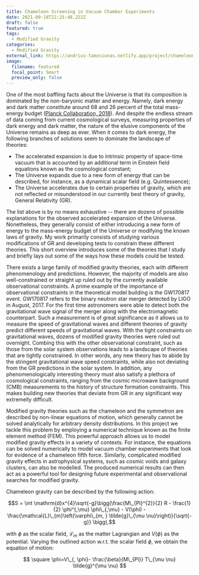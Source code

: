 ```yaml
---
title: Chameleon Screening in Vacuum Chamber Experiments
date: 2021-09-18T22:25:48.222Z
draft: false
featured: true
tags:
  - Modified Gravity
categories:
  - Modified Gravity
external_link: https://andrius-tamosiunas.netlify.app/project/chameleon-screening-in-vacuum-chamber-experiments/
image:
  filename: featured
  focal_point: Smart
  preview_only: false
---
```

One of the most baffling facts about the Universe is that its composition is dominated by the non-baryonic matter and energy. Namely, dark energy and dark matter constitute around 68 and 26 percent of the total mass-energy budget ([Planck Collaboration, 2018](https://arxiv.org/abs/1807.06209)). And despite the endless stream of data coming from current cosmological surveys, measuring properties of dark energy and dark matter, the nature of the elusive components of the Universe remains as deep as ever. When it comes to dark energy, the following branches of solutions seem to dominate the landscape of theories: 

* The accelerated expansion is due to intrinsic property of space-time vacuum that is accounted by an additional term in Einstein field equations known as the cosmological constant;
* The Universe expands due to a new form of energy that can be described, for instance, as a dynamical scalar field (e.g. Quintessence);
* The Universe accelerates due to certain properties of gravity, which are not reflected or misunderstood in our currently best theory of gravity, General Relativity (GR). 

The list above is by no means exhaustive -- there are dozens of possible explanations for the observed accelerated expansion of the Universe. Nonetheless, they generally consist of either introducing a new form of energy to the mass-energy budget of the Universe or modifying the known laws of gravity. My work primarily consists of studying various modifications of GR and developing tests to constrain these different theories. This short overview introduces some of the theories that I study and briefly lays out some of the ways how these models could be tested.

There exists a large family of modified gravity theories, each with different phenomenology and predictions. However, the majority of models are also well-constrained or straight up ruled out by the currently available observational constraints. A prime example of the importance of observational constraints in the theoretical model building is the GW170817 event. GW170817 refers to the  binary neutron star merger detected by LIGO in August, 2017. For the first time astronomers were able to detect both the gravitational wave signal of the merger along with the electromagnetic counterpart. Such a measurement is of great significance as it allows us to measure the speed of gravitational waves and different theories of gravity predict different speeds of gravitational waves. With the tight constraints on gravitational waves, dozens of modified gravity theories were ruled out overnight. Combing this with the other observational constraint, such as those from the solar system observations leads to a landscape of theories that are tightly constrained. In other words, any new theory has to abide by the stringent gravitational wave speed constraints, while also not deviating from the GR predictions in the solar system. In addition, any phenomenologically interesting theory must also satisfy a plethora of cosmological constraints, ranging from the cosmic microwave background (CMB) measurements to the history of structure formation constraints. This makes building new theories that deviate from GR in any significant way extremelly difficult. 



Modified gravity theories such as the chameleon and the symmetron are described by non-linear equations of motion, which generally cannot be solved analytically for arbitrary density distributions. In this project we tackle this problem by employing a numerical technique known as the finite element method (FEM). This powerful approach allows us to model modified gravity effects in a variety of contexts. For instance, the equations can be solved numerically to model vacuum chamber experiments that look for evidence of a chameleon fifth force. Similarly, complicated modified gravity effects in astrophysical systems, such as cosmic voids and galaxy clusters, can also be modelled. The produced numerical results can then act as a powerful tool for designing future experimental and observational searches for modified gravity.

Chameleon gravity can be described by the following action:

$$S = \int \mathrm{d}x^{4}\sqrt{-g}\bigg(\frac{M\_{Pl}^{2}}{2} R - \frac{1}{2} \phi^{,\mu} \phi\_{,\mu} - V(\phi) - \frac{\mathcal{L}\_{m}\left(\varphi\_{m, } \tilde{g}\_{\mu \nu}\right)}{\sqrt{-g}} \bigg),$$

with $\phi$ as the scalar field, $\mathcal{L}_{m}$ as the matter Lagrangian and $V(\phi)$ as the potential. Varying the outlined action w.r.t. the scalar field $\phi$, we obtain the equation of motion:

$$
\square \phi=V\_{, \phi}- \frac{\beta}{M\_{Pl}} T\_{\mu \nu} \tilde{g}^{\mu \nu}
$$